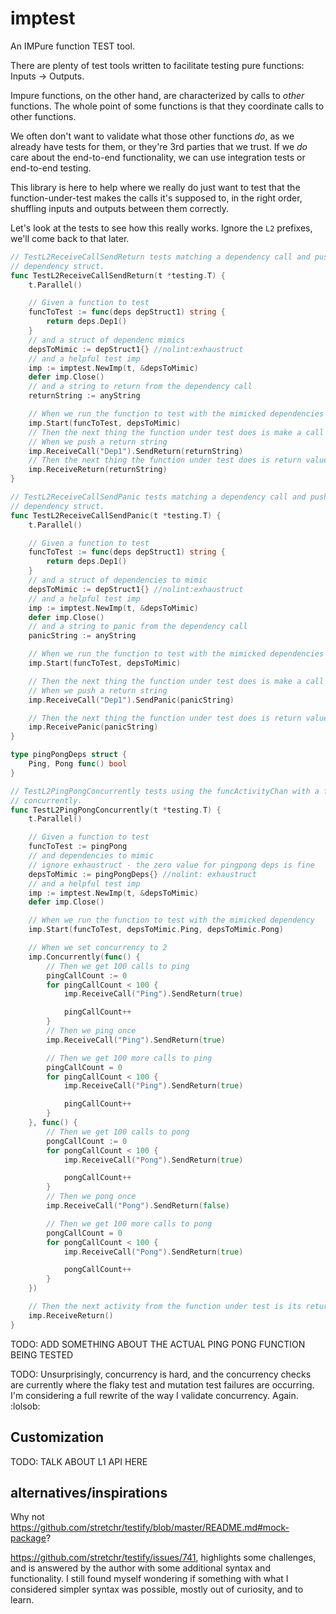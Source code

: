 # imptest

An IMPure function TEST tool.

There are plenty of test tools written to facilitate testing pure functions: Inputs -> Outputs. 

Impure functions, on the other hand, are characterized by calls to _other_ functions. The whole point of some functions is that they coordinate calls to other functions. 

We often don't want to validate what those other functions _do_, as we already have tests for them, or they're 3rd parties that we trust. If we _do_ care about the end-to-end functionality, we can use integration tests or end-to-end testing. 

This library is here to help where we really do just want to test that the function-under-test makes the calls it's supposed to, in the right order, shuffling inputs and outputs between them correctly.

Let's look at the tests to see how this really works. Ignore the `L2` prefixes, we'll come back to that later.

```go
// TestL2ReceiveCallSendReturn tests matching a dependency call and pushing a return more simply, with a
// dependency struct.
func TestL2ReceiveCallSendReturn(t *testing.T) {
	t.Parallel()

	// Given a function to test
	funcToTest := func(deps depStruct1) string {
		return deps.Dep1()
	}
	// and a struct of dependenc mimics
	depsToMimic := depStruct1{} //nolint:exhaustruct
	// and a helpful test imp
	imp := imptest.NewImp(t, &depsToMimic)
	defer imp.Close()
	// and a string to return from the dependency call
	returnString := anyString

	// When we run the function to test with the mimicked dependencies
	imp.Start(funcToTest, depsToMimic)
	// Then the next thing the function under test does is make a call matching our expectations
	// When we push a return string
	imp.ReceiveCall("Dep1").SendReturn(returnString)
	// Then the next thing the function under test does is return values matching our expectations
	imp.ReceiveReturn(returnString)
}

// TestL2ReceiveCallSendPanic tests matching a dependency call and pushing a panic more simply, with a
// dependency struct.
func TestL2ReceiveCallSendPanic(t *testing.T) {
	t.Parallel()

	// Given a function to test
	funcToTest := func(deps depStruct1) string {
		return deps.Dep1()
	}
	// and a struct of dependencies to mimic
	depsToMimic := depStruct1{} //nolint:exhaustruct
	// and a helpful test imp
	imp := imptest.NewImp(t, &depsToMimic)
	defer imp.Close()
	// and a string to panic from the dependency call
	panicString := anyString

	// When we run the function to test with the mimicked dependencies
	imp.Start(funcToTest, depsToMimic)

	// Then the next thing the function under test does is make a call matching our expectations
	// When we push a return string
	imp.ReceiveCall("Dep1").SendPanic(panicString)

	// Then the next thing the function under test does is return values matching our expectations
	imp.ReceivePanic(panicString)
}

type pingPongDeps struct {
	Ping, Pong func() bool
}

// TestL2PingPongConcurrently tests using the funcActivityChan with a funcToTest that calls ping-pong dependencies
// concurrently.
func TestL2PingPongConcurrently(t *testing.T) {
	t.Parallel()

	// Given a function to test
	funcToTest := pingPong
	// and dependencies to mimic
	// ignore exhaustruct - the zero value for pingpong deps is fine
	depsToMimic := pingPongDeps{} //nolint: exhaustruct
	// and a helpful test imp
	imp := imptest.NewImp(t, &depsToMimic)
	defer imp.Close()

	// When we run the function to test with the mimicked dependency
	imp.Start(funcToTest, depsToMimic.Ping, depsToMimic.Pong)

	// When we set concurrency to 2
	imp.Concurrently(func() {
		// Then we get 100 calls to ping
		pingCallCount := 0
		for pingCallCount < 100 {
			imp.ReceiveCall("Ping").SendReturn(true)

			pingCallCount++
		}
		// Then we ping once
		imp.ReceiveCall("Ping").SendReturn(true)

		// Then we get 100 more calls to ping
		pingCallCount = 0
		for pingCallCount < 100 {
			imp.ReceiveCall("Ping").SendReturn(true)

			pingCallCount++
		}
	}, func() {
		// Then we get 100 calls to pong
		pongCallCount := 0
		for pongCallCount < 100 {
			imp.ReceiveCall("Pong").SendReturn(true)

			pongCallCount++
		}
		// Then we pong once
		imp.ReceiveCall("Pong").SendReturn(false)

		// Then we get 100 more calls to pong
		pongCallCount = 0
		for pongCallCount < 100 {
			imp.ReceiveCall("Pong").SendReturn(true)

			pongCallCount++
		}
	})

	// Then the next activity from the function under test is its return
	imp.ReceiveReturn()
}
```

TODO: ADD SOMETHING ABOUT THE ACTUAL PING PONG FUNCTION BEING TESTED

TODO: Unsurprisingly, concurrency is hard, and the concurrency checks are currently where the flaky test and mutation
test failures are occurring. I'm considering a full rewrite of the way I validate concurrency. Again. :lolsob:

## Customization

TODO: TALK ABOUT L1 API HERE

## alternatives/inspirations
Why not https://github.com/stretchr/testify/blob/master/README.md#mock-package?

https://github.com/stretchr/testify/issues/741, highlights some challenges, and is answered by the author with some additional syntax and functionality. I still found myself wondering if something with what I considered simpler syntax was possible, mostly out of curiosity, and to learn.
